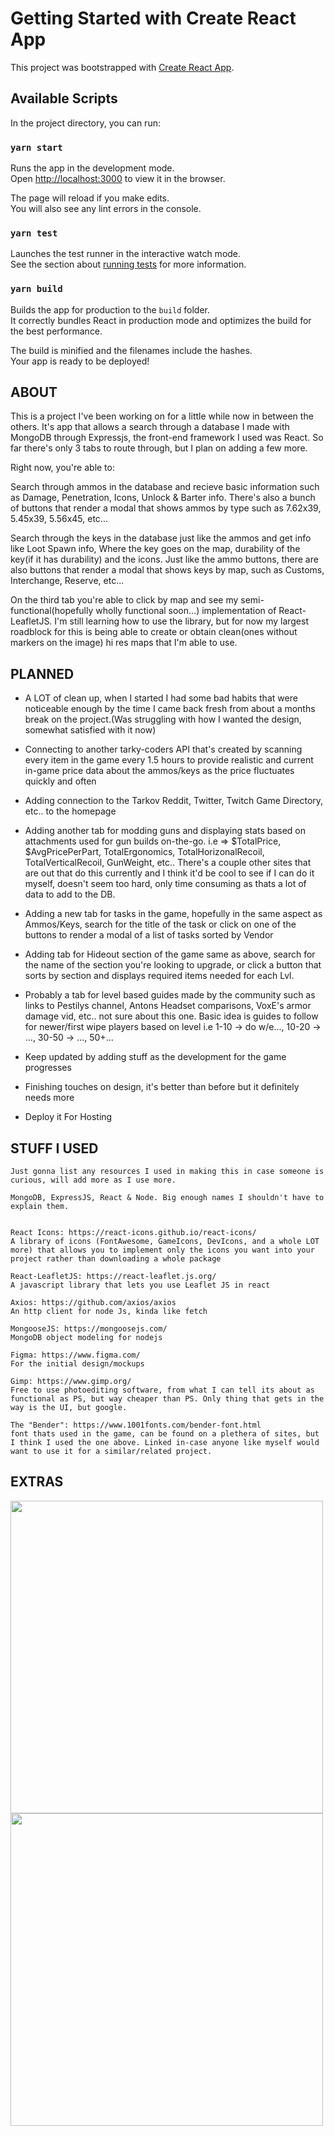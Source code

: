 # Getting Started with Create React App

This project was bootstrapped with [Create React App](https://github.com/facebook/create-react-app).

## Available Scripts

In the project directory, you can run:

### `yarn start`

Runs the app in the development mode.\
Open [http://localhost:3000](http://localhost:3000) to view it in the browser.

The page will reload if you make edits.\
You will also see any lint errors in the console.

### `yarn test`

Launches the test runner in the interactive watch mode.\
See the section about [running tests](https://facebook.github.io/create-react-app/docs/running-tests) for more information.

### `yarn build`

Builds the app for production to the `build` folder.\
It correctly bundles React in production mode and optimizes the build for the best performance.

The build is minified and the filenames include the hashes.\
Your app is ready to be deployed!

## ABOUT

This is a project I've been working on for a little while now in between the others. It's app that allows a search through a database I made with MongoDB through Expressjs, the front-end framework I used was React. So far there's only 3 tabs to route through, but I plan on adding a few more.

Right now, you're able to:

  Search through ammos in the database and recieve basic information such as Damage, Penetration, Icons, Unlock & Barter info. There's also a bunch of buttons that render a modal that shows ammos by type such as 7.62x39, 5.45x39, 5.56x45, etc...
  
  Search through the keys in the database just like the ammos and get info like Loot Spawn info, Where the key goes on the map, durability of the key(if it has durability) and the icons. Just like the ammo buttons, there are also buttons that render a modal that shows keys by map, such as Customs, Interchange, Reserve, etc...
  
  On the third tab you're able to click by map and see my semi-functional(hopefully wholly functional soon...) implementation of React-LeafletJS. I'm still learning how to use the library, but for now my largest roadblock for this is being able to create or obtain clean(ones without markers on the image) hi res maps that I'm able to use.
  
 ## PLANNED
 
  - A LOT of clean up, when I started I had some bad habits that were noticeable enough by the time I came back fresh from about a months break on the project.(Was struggling with how I wanted the design, somewhat satisfied with it now)
  
  - Connecting to another tarky-coders API that's created by scanning every item in the game every 1.5 hours to provide realistic and current in-game price data about the ammos/keys as the price fluctuates quickly and often
  
  - Adding connection to the Tarkov Reddit, Twitter, Twitch Game Directory, etc.. to the homepage
  
  - Adding another tab for modding guns and displaying stats based on attachments used for gun builds on-the-go.
    i.e => $TotalPrice, $AvgPricePerPart, TotalErgonomics, TotalHorizonalRecoil, TotalVerticalRecoil, GunWeight, etc..
    There's a couple other sites that are out that do this currently and I think it'd be cool to see if I can do it myself, doesn't seem too hard, only time consuming as thats a lot of data to add to the DB.
  
  - Adding a new tab for tasks in the game, hopefully in the same aspect as Ammos/Keys, search for the title of the task or click on one of the buttons to render a modal of a list of tasks sorted by Vendor
  
  - Adding tab for Hideout section of the game same as above, search for the name of the section you're looking to upgrade, or click a button that sorts by section and displays required items needed for each Lvl.
  
  - Probably a tab for level based guides made by the community such as links to Pestilys channel, Antons Headset comparisons, VoxE's armor damage vid, etc.. not sure about this one. Basic idea is guides to follow for newer/first wipe players based on level i.e 1-10 -> do w/e..., 10-20 -> ..., 30-50 -> ..., 50+...
  
  - Keep updated by adding stuff as the development for the game progresses
  - Finishing touches on design, it's better than before but it definitely needs more
  - Deploy it For Hosting
  
  ## STUFF I USED
  
    Just gonna list any resources I used in making this in case someone is curious, will add more as I use more.
  
    MongoDB, ExpressJS, React & Node. Big enough names I shouldn't have to explain them.
    
    
    React Icons: https://react-icons.github.io/react-icons/
    A library of icons (FontAwesome, GameIcons, DevIcons, and a whole LOT more) that allows you to implement only the icons you want into your project rather than downloading a whole package
    
    React-LeafletJS: https://react-leaflet.js.org/
    A javascript library that lets you use Leaflet JS in react
    
    Axios: https://github.com/axios/axios
    An http client for node Js, kinda like fetch
    
    MongooseJS: https://mongoosejs.com/
    MongoDB object modeling for nodejs
    
    Figma: https://www.figma.com/
    For the initial design/mockups
    
    Gimp: https://www.gimp.org/
    Free to use photoediting software, from what I can tell its about as functional as PS, but way cheaper than PS. Only thing that gets in the way is the UI, but google.
    
    The "Bender": https://www.1001fonts.com/bender-font.html
    font thats used in the game, can be found on a plethera of sites, but I think I used the one above. Linked in-case anyone like myself would want to use it for a similar/related project.
    
    
   ## EXTRAS
   
   <img src="https://media2.giphy.com/media/3UZkENmUmGHdZ9OJt2/giphy.gif" width="500" >
   
   <img src="https://media3.giphy.com/media/vkeXPL1W9tOJNcLxTE/giphy.gif" width="500">
    
    
